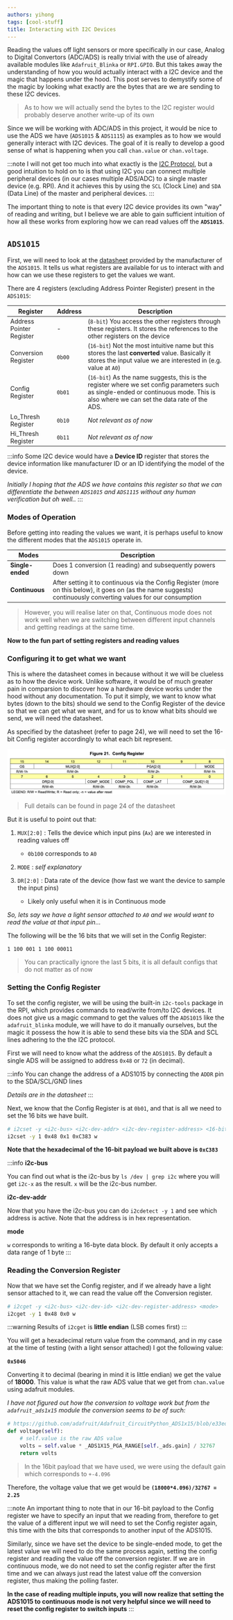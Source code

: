 ```yaml
---
authors: yihong
tags: [cool-stuff]
title: Interacting with I2C Devices
---
```


Reading the values off light sensors or more specifically in our case, Analog to Digital Convertors (ADC/ADS) is really trivial with the use of already available modules like `Adafruit_Blinka` or `RPI.GPIO`. But this takes away the understanding of how you would actually interact with a I2C device and the magic that happens under the hood. This post serves to demystify some of the magic by looking what exactly are the bytes that are we are sending to these I2C devices.

> As to how we will actually send the bytes to the I2C register would probably deserve another write-up of its own

<!--truncate-->

Since we will be working with ADC/ADS in this project, it would be nice to use the ADS we have (`ADS1015` & `ADS1115`) as examples as to how we would generally interact with I2C devices. The goal of it is really to develop a good sense of what is happening when you call `chan.value` or `chan.voltage`.

:::note
I will not get too much into what exactly is the [I2C Protocol](https://www.circuitbasics.com/basics-of-the-i2c-communication-protocol/), but a good intuition to hold on to is that using I2C you can connect multiple peripheral devices (in our cases multiple ADS/ADC) to a single master device (e.g. RPI). And it achieves this by using the `SCL` (Clock Line) and `SDA` (Data Line) of the master and peripheral devices.
:::

The important thing to note is that every I2C device provides its own "way" of reading and writing, but I believe we are able to gain sufficient intuition of how all these works from exploring how we can read values off the **`ADS1015`**.

## `ADS1015`

First, we will need to look at the [datasheet](https://www.ti.com/lit/ds/symlink/ads1015.pdf?ts=1639761824088&ref_url=https%253A%252F%252Fwww.ti.com%252Fproduct%252FADS1015) provided by the manufacturer of the `ADS1015`. It tells us what registers are available for us to interact with and how can we use these registers to get the values we want.

There are 4 registers (excluding Address Pointer Register) present in the `ADS1015`:

| Register                 | Address | Description                                                                                                                                                                           |
| ------------------------ | ------- | ------------------------------------------------------------------------------------------------------------------------------------------------------------------------------------- |
| Address Pointer Register | -       | (`8-bit`) You access the other registers through these registers. It stores the references to the other registers on the device                                                       |
| Conversion Register      | `0b00`  | (`16-bit`) Not the most intuitive name but this stores the last **converted** value. Basically it stores the input value we are interested in (e.g. value at `A0`)                    |
| Config Register          | `0b01`  | (`16-bit`) As the name suggests, this is the register where we set config parameters such as single-ended or continuous mode. This is also where we can set the data rate of the ADS. |
| Lo_Thresh Register       | `0b10`  | _Not relevant as of now_                                                                                                                                                              |
| Hi_Thresh Register       | `0b11`  | _Not relevant as of now_                                                                                                                                                              |

:::info
Some I2C device would have a **Device ID** register that stores the device information like manufacturer ID or an ID identifying the model of the device.

_Initially I hoping that the ADS we have contains this register so that we can differentiate the between `ADS1015` and `ADS1115` without any human verification but oh well.._
:::

### Modes of Operation

Before getting into reading the values we want, it is perhaps useful to know the different modes that the `ADS1015` operate in.

| Modes            | Description                                                                                                                                                       |
| ---------------- | ----------------------------------------------------------------------------------------------------------------------------------------------------------------- |
| **Single-ended** | Does 1 conversion (1 reading) and subsequently powers down                                                                                                        |
| **Continuous**   | After setting it to continuous via the Config Register (more on this below), it goes on (as the name suggests) continuously converting values for our consumption |

> However, you will realise later on that, Continuous mode does not work well when we are switching between different input channels and getting readings at the same time.

**Now to the fun part of setting registers and reading values**

### Configuring it to get what we want

This is where the datasheet comes in because without it we will be clueless as to how the device work. Unlike software, it would be of much greater pain in comparsion to discover how a hardware device works under the hood without any documentation. To put it simply, we want to know what bytes (down to the bits) should we send to the Config Register of the device so that we can get what we want, and for us to know what bits should we send, we will need the datasheet.

As specified by the datasheet (refer to page 24), we will need to set the 16-bit Config register accordingly to what each bit represent.

![ads1015-config-reg](./assets/ads1015-config-reg.png)

> Full details can be found in page 24 of the datasheet

But it is useful to point out that:

1. `MUX[2:0]` : Tells the device which input pins (`Ax`) are we interested in reading values off
    - `0b100` corresponds to `A0`

2. `MODE` : _self explanatory_

3. `DR[2:0]` : Data rate of the device (how fast we want the device to sample the input pins)
    - Likely only useful when it is in Continuous mode

_So, lets say we have a light sensor attached to `A0` and we would want to read the value at that input pin..._

The following will be the 16 bits that we will set in the Config Register:

```
1 100 001 1 100 00011
```

> You can practically ignore the last 5 bits, it is all default configs that do not matter as of now

### Setting the Config Register

To set the config register, we will be using the built-in `i2c-tools` package in the RPI, which provides commands to read/write from/to I2C devices. It does not give us a magic command to get the values off the `ADS1015` like the `adafruit_blinka` module, we will have to do it manually ourselves, but the magic it possess the how it is able to send these bits via the SDA and SCL lines adhering to the the I2C protocol.

First we will need to know what the address of the `ADS1015`. By default a single ADS will be assigned to address `0x48` or `72` (in decimal).

:::info
You can change the address of a ADS1015 by connecting the `ADDR` pin to the SDA/SCL/GND lines

_Details are in the datasheet_
:::

Next, we know that the Config Register is at `0b01`, and that is all we need to set the 16 bits we have built.

```bash
# i2cset -y <i2c-bus> <i2c-dev-addr> <i2c-dev-register-address> <16-bit-payload-hex> <mode>
i2cset -y 1 0x48 0x1 0xC383 w
```

**Note that the hexadecimal of the 16-bit payload we built above is `0xC383`**

:::info
**i2c-bus**

You can find out what is the i2c-bus by `ls /dev | grep i2c` where you will get `i2c-x` as the result. `x` will be the i2c-bus number.

**i2c-dev-addr**

Now that you have the i2c-bus you can do `i2cdetect -y 1` and see which address is active. Note that the address is in hex representation.

**mode**

`w` corresponds to writing a 16-byte data block. By default it only accepts a data range of 1 byte
:::

### Reading the Conversion Register

Now that we have set the Config register, and if we already have a light sensor attached to it, we can read the value off the Conversion register.

```bash
# i2cget -y <i2c-bus> <i2c-dev-id> <i2c-dev-register-address> <mode>
i2cget -y 1 0x48 0x0 w
```

:::warning
Results of `i2cget` is **little endian** (LSB comes first)
:::

You will get a hexadecimal return value from the command, and in my case at the time of testing (with a light sensor attached) I got the following value:

**`0x5046`**

Converting it to decimal (bearing in mind it is little endian) we get the value of **18000**. This value is what the raw ADS value that we get from `chan.value` using adafruit modules.

_I have not figured out how the conversion to voltage work but from the `adafruit_ads1x15` module the conversion seems to be of such:_

```python
# https://github.com/adafruit/Adafruit_CircuitPython_ADS1x15/blob/e33ed60b8cc6bbd565fdf8080f0057965f816c6b/adafruit_ads1x15/analog_in.py#L58-L62
def voltage(self):
    # self.value is the raw ADS value
    volts = self.value * _ADS1X15_PGA_RANGE[self._ads.gain] / 32767
    return volts
```

> In the 16bit payload that we have used, we were using the default gain which corresponds to `+-4.096`

Therefore, the voltage value that we get would be **`(18000*4.096)/32767 = 2.25`**

:::note
An important thing to note that in our 16-bit payload to the Config register we have to specify an input that we reading from, therefore to get the value of a different input we will need to set the Config register again, this time with the bits that corresponds to another input of the ADS1015.

Similarly, since we have set the device to be single-ended mode, to get the latest value we will need to do the same process again, setting the config register and reading the value off the conversion register. If we are in continuous mode, we do not need to set the config register after the first time and we can always just read the latest value off the conversion register, thus making the polling faster.

**In the case of reading multiple inputs, you will now realize that setting the ADS1015 to continuous mode is not very helpful since we will need to reset the config register to switch inputs**
:::



